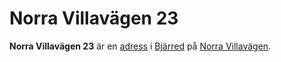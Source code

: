 # Norra Villavägen 23

**Norra Villavägen 23** är en [adress](adress.md) i [Bjärred](Bjärred.md) på [Norra Villavägen](Norra%20Villavägen.md).
